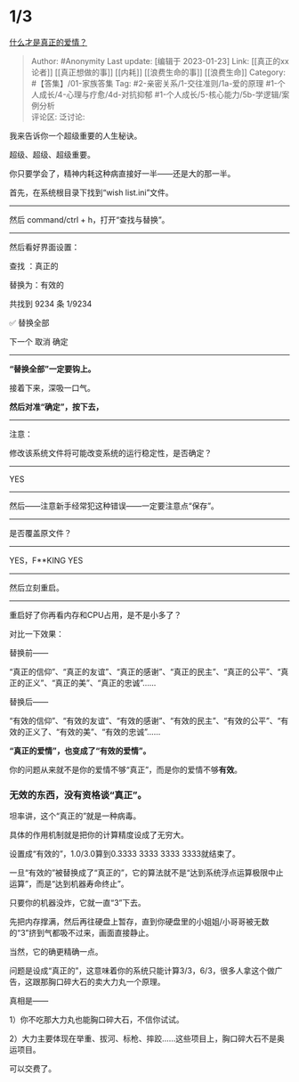 # 1/3
[什么才是真正的爱情？](https://www.zhihu.com/question/20302989/answer/2834822197)

> Author: #Anonymity
> Last update: [编辑于 2023-01-23]
> Link: [[真正的xx论者]] [[真正想做的事]] [[内耗]] [[浪费生命的事]] [[浪费生命]]
> Category: #【答集】/01-家族答集
> Tag:  #2-亲密关系/1-交往准则/1a-爱的原理 #1-个人成长/4-心理与疗愈/4d-对抗抑郁 #1-个人成长/5-核心能力/5b-学逻辑/案例分析  
> 评论区:
> 泛讨论:

我来告诉你一个超级重要的人生秘诀。

超级、超级、超级重要。

你只要学会了，精神内耗这种病直接好一半——还是大的那一半。

首先，在系统根目录下找到“wish list.ini”文件。

---

然后 command/ctrl + h，打开“查找与替换”。

---

然后看好界面设置：

查找 ：真正的

替换为：有效的

共找到 9234 条 1/9234

✅ 替换全部

下一个 取消 确定

---

**“替换全部”一定要钩上。**

接着下来，深吸一口气。

**然后对准“确定”，按下去，**

---

注意：

修改该系统文件将可能改变系统的运行稳定性，是否确定？

---

YES

---

然后——注意新手经常犯这种错误——一定要注意点“保存”。

---

是否覆盖原文件？

---

YES，F**KING YES

---

然后立刻重启。

---

重启好了你再看内存和CPU占用，是不是小多了？

对比一下效果：

替换前——

“真正的信仰”、“真正的友谊”、“真正的感谢”、“真正的民主”、“真正的公平”、“真正的正义”、“真正的美”、“真正的忠诚”……

替换后——

“有效的信仰”、“有效的友谊”、“有效的感谢”、“有效的民主”、“有效的公平”、“有效的正义了、“有效的美”、“有效的忠诚”……

**“真正的爱情”，也变成了“有效的爱情”。**

你的问题从来就不是你的爱情不够“真正”，而是你的爱情不够**有效**。

### 无效的东西，没有资格谈“真正”。

坦率讲，这个“真正的”就是一种病毒。

具体的作用机制就是把你的计算精度设成了无穷大。

设置成“有效的”，1.0/3.0算到0.3333 3333 3333 3333就结束了。

一旦“有效的”被替换成了“真正的”，它的算法就不是“达到系统浮点运算极限中止运算”，而是“达到机器寿命终止”。

只要你的机器没炸，它就一直“3”下去。

先把内存撑满，然后再往硬盘上暂存，直到你硬盘里的小姐姐/小哥哥被无数的“3”挤到气都吸不过来，画面直接静止。

当然，它的确更精确一点。

问题是设成“真正的”，这意味着你的系统只能计算3/3，6/3，很多人拿这个做广告，这跟那胸口碎大石的卖大力丸一个原理。

真相是——

1）你不吃那大力丸也能胸口碎大石，不信你试试。

2）大力主要体现在举重、拔河、标枪、摔跤……这些项目上，胸口碎大石不是奥运项目。

可以交费了。
